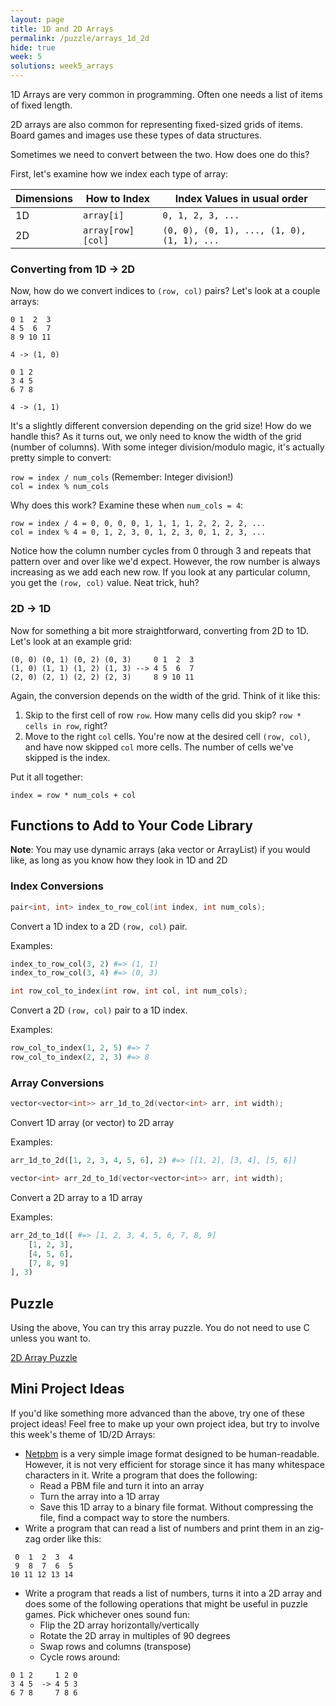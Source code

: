 ```yaml
---
layout: page
title: 1D and 2D Arrays
permalink: /puzzle/arrays_1d_2d
hide: true
week: 5
solutions: week5_arrays
---
```


1D Arrays are very common in programming. Often one needs a list of items
of fixed length.

2D arrays are also common for representing fixed-sized grids of items.
Board games and images use these types of data structures.

Sometimes we need to convert between the two. How does one do this?

First, let's examine how we index each type of array:

| Dimensions | How to Index | Index Values in usual order |
|----|-------------------|--------------------------------------------|
| 1D | `array[i]`        | `0, 1, 2, 3, ...`                          |
| 2D | `array[row][col]` | `(0, 0), (0, 1), ..., (1, 0), (1, 1), ...` |

### Converting from 1D -> 2D

Now, how do we convert indices to `(row, col)` pairs? Let's look at a couple
arrays:

```
0 1  2  3
4 5  6  7
8 9 10 11

4 -> (1, 0)

0 1 2
3 4 5
6 7 8

4 -> (1, 1)
```

It's a slightly different conversion depending on the grid size! How do we
handle this? As it turns out, we only need to know the width of the grid
(number of columns). With some integer division/modulo magic, it's actually
pretty simple to convert:

`row = index / num_cols` (Remember: Integer division!)    
`col = index % num_cols`

Why does this work? Examine these when `num_cols = 4`:

`row = index / 4 = 0, 0, 0, 0, 1, 1, 1, 1, 2, 2, 2, 2, ...`  
`col = index % 4 = 0, 1, 2, 3, 0, 1, 2, 3, 0, 1, 2, 3, ...`

Notice how the column number cycles from 0 through 3 and repeats that pattern
over and over like we'd expect. However, the row number is always increasing
as we add each new row. If you look at any particular column, you get the
`(row, col)` value. Neat trick, huh?

### 2D -> 1D

Now for something a bit more straightforward, converting from 2D to 1D.
Let's look at an example grid:

```
(0, 0) (0, 1) (0, 2) (0, 3)     0 1  2  3
(1, 0) (1, 1) (1, 2) (1, 3) --> 4 5  6  7
(2, 0) (2, 1) (2, 2) (2, 3)     8 9 10 11
```

Again, the conversion depends on the width of the grid. Think of it like this:

1. Skip to the first cell of row `row`. How many cells did you skip?
    `row * cells in row`, right?
2. Move to the right `col` cells. You're now at the desired cell `(row, col)`,
    and have now skipped `col` more cells. The number of cells we've skipped
    is the index.

Put it all together:

`index = row * num_cols + col`

## Functions to Add to Your Code Library

**Note**: You may use dynamic arrays (aka vector or ArrayList) if you would
    like, as long as you know how they look in 1D and 2D

### Index Conversions

```c++
pair<int, int> index_to_row_col(int index, int num_cols);
```

Convert a 1D index to a 2D `(row, col)` pair.

Examples:

```python
index_to_row_col(3, 2) #=> (1, 1)
index_to_row_col(3, 4) #=> (0, 3)
```

```c++
int row_col_to_index(int row, int col, int num_cols);
```

Convert a 2D `(row, col)` pair to a 1D index.

Examples:

```python
row_col_to_index(1, 2, 5) #=> 7
row_col_to_index(2, 2, 3) #=> 8
```

### Array Conversions

```c++
vector<vector<int>> arr_1d_to_2d(vector<int> arr, int width);
```

Convert 1D array (or vector) to 2D array

Examples:

```python
arr_1d_to_2d([1, 2, 3, 4, 5, 6], 2) #=> [[1, 2], [3, 4], [5, 6]]
```

```c++
vector<int> arr_2d_to_1d(vector<vector<int>> arr, int width);
```

Convert a 2D array to a 1D array

Examples:

```python
arr_2d_to_1d([ #=> [1, 2, 3, 4, 5, 6, 7, 8, 9]
    [1, 2, 3],
    [4, 5, 6],
    [7, 8, 9]
], 3)
```

## Puzzle

Using the above, You can try this array puzzle. You do not need to use C
unless you want to.

[2D Array Puzzle](https://chortle.ccsu.edu/CPuzzles/PartD/CpuzzlesDsection01.html#D01)

## Mini Project Ideas

If you'd like something more advanced than the above, try one of these
project ideas! Feel free to make up your own project idea, but try to involve
this week's theme of 1D/2D Arrays:

* [Netpbm](https://en.wikipedia.org/wiki/Netpbm_format) is a very simple image
    format designed to be human-readable. However, it is not very efficient
    for storage since it has many whitespace characters in it. Write a program
    that does the following:
    * Read a PBM file and turn it into an array
    * Turn the array into a 1D array
    * Save this 1D array to a binary file format. Without compressing the file,
        find a compact way to store the numbers.
* Write a program that can read a list of numbers and print them in an zig-zag
    order like this:

```
 0  1  2  3  4
 9  8  7  6  5
10 11 12 13 14
```

* Write a program that reads a list of numbers, turns it into a 2D array
    and does some of the following operations that might be useful in puzzle
    games. Pick whichever ones sound fun:
    * Flip the 2D array horizontally/vertically
    * Rotate the 2D array in multiples of 90 degrees
    * Swap rows and columns (transpose)
    * Cycle rows around:

```
0 1 2     1 2 0
3 4 5  -> 4 5 3
6 7 8     7 8 6
```
